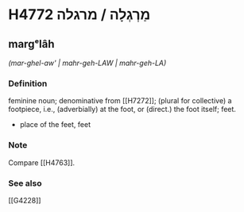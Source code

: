 # H4772 מַרְגְלָה / מרגלה

## margᵉlâh

_(mar-ghel-aw' | mahr-ɡeh-LAW | mahr-ɡeh-LA)_

### Definition

feminine noun; denominative from [[H7272]]; (plural for collective) a footpiece, i.e., (adverbially) at the foot, or (direct.) the foot itself; feet.

- place of the feet, feet


### Note

Compare [[H4763]].

### See also

[[G4228]]

